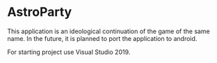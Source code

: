# AstroParty
This application is an ideological continuation of the game of the same name.
In the future, it is planned to port the application to android. 

For starting project use Visual Studio 2019.
